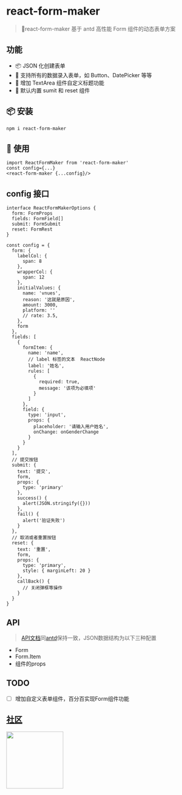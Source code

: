 # react-form-maker

> 🌇react-form-maker 基于 antd 高性能 Form 组件的动态表单方案

## 功能

- 📦 JSON 化创建表单
- 📱 支持所有的数据录入表单，如 Button、DatePicker 等等
- 💪 增加 TextArea 组件自定义标题功能
- 🧳 默认内置 sumit 和 reset 组件

## 📦 安装

```shell
npm i react-form-maker
```

## 🔨 使用

```tsx
import ReactFormMaker from 'react-form-maker'
const config={...}
<react-form-maker {...config}/>
```

## config 接口

```tsx
interface ReactFormMakerOptions {
  form: FormProps
  fields: FormField[]
  submit: FormSubmit
  reset: FormRest
}

const config = {
  form: {
    labelCol: {
      span: 8
    },
    wrapperCol: {
      span: 12
    },
    initialValues: {
      name: 'vnues',
      reason: '这就是原因',
      amount: 3000,
      platform: ''
      // rate: 3.5,
    },
    form
  },
  fields: [
    {
      formItem: {
        name: 'name',
        // label 标签的文本	ReactNode
        label: '姓名',
        rules: [
          {
            required: true,
            message: '该项为必填项'
          }
        ]
      },
      field: {
        type: 'input',
        props: {
          placeholder: '请输入用户姓名',
          onChange: onGenderChange
        }
      }
    }
  ],
  // 提交按钮
  submit: {
    text: '提交',
    form,
    props: {
      type: 'primary'
    },
    success() {
      alert(JSON.stringify({}))
    },
    fail() {
      alert('验证失败')
    }
  },
  // 取消或者重置按钮
  reset: {
    text: '重置',
    form,
    props: {
      type: 'primary',
      style: { marginLeft: 20 }
    },
    callBack() {
      // 关闭弹框等操作
    }
  }
}
```

## API 

> [API文档](https://ant.design/components/form-cn/)同[antd](https://ant.design/components/form-cn/)保持一致，JSON数据结构为以下三种配置

- Form
- Form.Item
- 组件的props

## TODO

- [ ] 增加自定义表单组件，百分百实现Form组件功能

## [社区](https://github.com/art-design-ui/noov.js/issues)

<img src="https://cdn.nlark.com/yuque/0/2020/png/685693/1603718006794-778ac551-99a0-4ffc-b13e-080cff7a78f4.png?x-oss-process=image%2Fresize%2Cw_300" width="150" />
